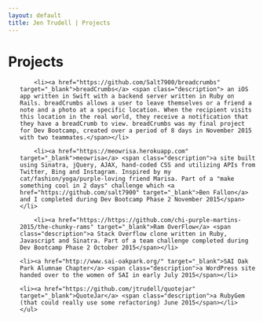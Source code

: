 ```yaml
---
layout: default
title: Jen Trudell | Projects
---
```


<div class="post">
	<h1 class="pageTitle">Projects</h1>
	<p class="intro"></p>
	<ul>

		<li><a href="https://github.com/Salt7900/breadcrumbs" target="_blank">breadCrumbs</a> <span class="description"> an iOS app written in Swift with a backend server written in Ruby on Rails. breadCrumbs allows a user to leave themselves or a friend a note and a photo at a specific location. When the recipient visits this location in the real world, they receive a notification that they have a breadCrumb to view. breadCrumbs was my final project for Dev Bootcamp, created over a period of 8 days in November 2015 with two teammates.</span></li>

		<li><a href="https://meowrisa.herokuapp.com" target="_blank">meowrisa</a> <span class="description">a site built using Sinatra, jQuery, AJAX, hand-coded CSS and utilizing APIs from Twitter, Bing and Instagram. Inspired by my cat/fashion/yoga/purple-loving friend Marisa. Part of a "make something cool in 2 days" challenge which <a href="https://github.com/salt7900" target="_blank">Ben Fallon</a> and I completed during Dev Bootcamp Phase 2 November 2015</span></li>

		<li><a href="https://https://github.com/chi-purple-martins-2015/the-chunky-rams" target="_blank">Ram OverFlow</a> <span class="description">a Stack Overflow clone written in Ruby, Javascript and Sinatra. Part of a team challenge completed during Dev Bootcamp Phase 2 October 2015</span></li>

    <li><a href="http://www.sai-oakpark.org/" target="_blank">SAI Oak Park Alumnae Chapter</a> <span class="description">a WordPress site handed over to the women of SAI in early July 2015</span></li>

    <li><a href="https://github.com/jtrudell/quotejar" target="_blank">QuoteJar</a> <span class="description">a RubyGem (that could really use some refactoring) June 2015</span></li>
  	</ul>
</div>
